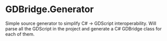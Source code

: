 # GDBridge.Generator
Simple source generator to simplify C# -> GDScript interoperability.
Will parse all the GDScript in the project and generate a C# GDBridge class for each of them.
